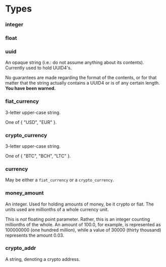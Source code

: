 # Types #

### integer ###

### float ###

### uuid ###

An opaque string (i.e.: do not assume anything about its contents). Currently used to hold UUID4's.

<aside class="warning">
No guarantees are made regarding the format of the contents, or for that matter that the string actually contains a UUID4 or is of any certain length. <strong>You have been warned.</strong>
</aside>

### fiat_currency ###

3-letter upper-case string.

One of { "USD", "EUR" }.

### crypto_currency ###

3-letter upper-case string.

One of { "BTC", "BCH", "LTC" }.

### currency ###

May be either a `fiat_currency` or a `crypto_currency`.

### money_amount ###

An integer. Used for holding amounts of money, be it crypto or fiat. The units used are millionths of a whole currency unit.

<aside class="notice">
This is <em>not</em> floating point parameter. Rather, this is an integer counting millionths of the whole. An amount of 100.0, for example, is represented as 100000000 (one hundred million), while a value of 30000 (thirty thousand) represents the amount 0.03.
</aside>

### crypto_addr ###

A string, denoting a crypto address.
